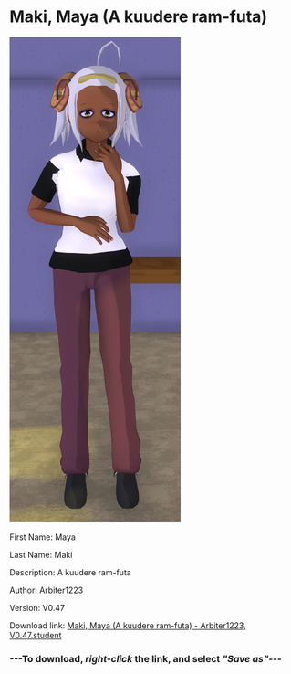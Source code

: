 # Maki, Maya (A kuudere ram-futa)

<img src = "https://raw.githubusercontent.com/Arbiter1223/Daigaku-Gurashi-Custom-Students/master/Students/Files/Maki%2C%20Maya%20(A%20kuudere%20ram-futa).png">

First Name: Maya

Last Name: Maki

Description: A kuudere ram-futa

Author: Arbiter1223

Version: V0.47

Download link: <a href="https://raw.githubusercontent.com/Arbiter1223/Daigaku-Gurashi-Custom-Students/master/Students/Files/Maki%2C%20Maya%20(A%20kuudere%20ram-futa)%20-%20Arbiter1223%2C%20V0.47.student">Maki, Maya (A kuudere ram-futa) - Arbiter1223, V0.47.student</a>

### ---**To download, _right-click_ the link, and select _"Save as"_**---
